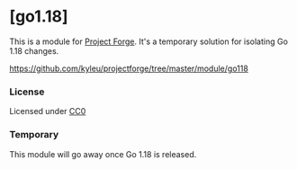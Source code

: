 # [go1.18]

This is a module for [Project Forge](https://projectforge.dev). It's a temporary solution for isolating Go 1.18 changes.

https://github.com/kyleu/projectforge/tree/master/module/go118

### License

Licensed under [CC0](https://creativecommons.org/publicdomain/zero/1.0)

### Temporary

This module will go away once Go 1.18 is released.
